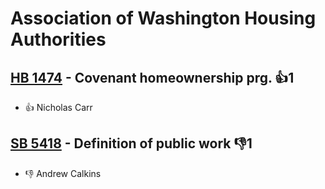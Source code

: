 # Association of Washington Housing Authorities

## [HB 1474](/bill/2023-24/hb/1474/) - Covenant homeownership prg. 👍1  
* 👍 Nicholas Carr

## [SB 5418](/bill/2023-24/sb/5418/) - Definition of public work  👎1 
* 👎 Andrew Calkins